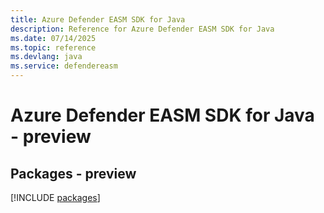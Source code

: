 ```yaml
---
title: Azure Defender EASM SDK for Java
description: Reference for Azure Defender EASM SDK for Java
ms.date: 07/14/2025
ms.topic: reference
ms.devlang: java
ms.service: defendereasm
---
```

# Azure Defender EASM SDK for Java - preview
## Packages - preview
[!INCLUDE [packages](defender-easm-index.md)]